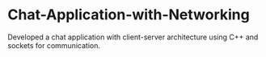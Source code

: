 # Chat-Application-with-Networking
Developed a chat application with client-server architecture using C++ and sockets for communication.
